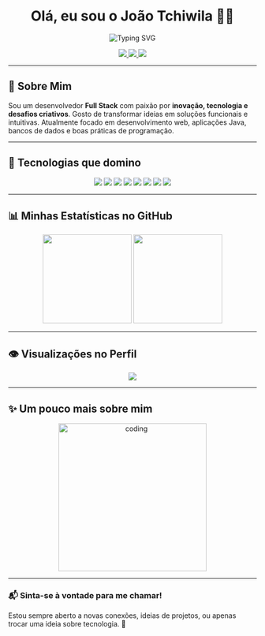 <h1 align="center">Olá, eu sou o João Tchiwila 🙋‍♂️</h1>

<p align="center">
  <img src="https://readme-typing-svg.herokuapp.com?font=Fira+Code&size=24&pause=1000&color=F700FF&center=true&vCenter=true&width=500&lines=Desenvolvedor+Full+Stack;Apaixonado+por+tecnologia;Sempre+aprendendo+novas+skills" alt="Typing SVG" />
</p>

<p align="center">
  <a href="https://github.com/JoaoLaurindoTchiwilaJT" target="_blank">
    <img src="https://img.shields.io/badge/GitHub-181717?style=for-the-badge&logo=github&logoColor=white" />
  </a>
  <a href="https://www.linkedin.com/in/jo%C3%A3o-tchiwila-38a85a235/" target="_blank">
    <img src="https://img.shields.io/badge/LinkedIn-0A66C2?style=for-the-badge&logo=linkedin&logoColor=white" />
  </a>
  <a href="https://web.whatsapp.com/" target="_blank">
    <img src="https://img.shields.io/badge/WhatsApp-25D366?style=for-the-badge&logo=whatsapp&logoColor=white" />
  </a>
</p>

---

## 🚀 Sobre Mim

Sou um desenvolvedor **Full Stack** com paixão por **inovação, tecnologia e desafios criativos**. Gosto de transformar ideias em soluções funcionais e intuitivas. Atualmente focado em desenvolvimento web, aplicações Java, bancos de dados e boas práticas de programação.

---

## 🧠 Tecnologias que domino

<div align="center">
  <img src="https://img.shields.io/badge/HTML5-E34F26?style=for-the-badge&logo=html5&logoColor=white" />
  <img src="https://img.shields.io/badge/CSS3-1572B6?style=for-the-badge&logo=css3&logoColor=white" />
  <img src="https://img.shields.io/badge/JavaScript-F7DF1E?style=for-the-badge&logo=javascript&logoColor=black" />
  <img src="https://img.shields.io/badge/TypeScript-007ACC?style=for-the-badge&logo=typescript&logoColor=white" />
  <img src="https://img.shields.io/badge/React-20232A?style=for-the-badge&logo=react&logoColor=61DAFB" />
  <img src="https://img.shields.io/badge/Node.js-339933?style=for-the-badge&logo=node.js&logoColor=white" />
  <img src="https://img.shields.io/badge/MySQL-4479A1?style=for-the-badge&logo=mysql&logoColor=white" />
  <img src="https://img.shields.io/badge/Java-ED8B00?style=for-the-badge&logo=java&logoColor=white" />
</div>

---

## 📊 Minhas Estatísticas no GitHub

<div align="center">
  <img height="180em" src="https://github-readme-stats.vercel.app/api?username=JoaoLaurindoTchiwilaJT&show_icons=true&theme=radical&include_all_commits=true&count_private=true" />
  <img height="180em" src="https://github-readme-stats.vercel.app/api/top-langs/?username=JoaoLaurindoTchiwilaJT&layout=compact&theme=radical" />
</div>

---

## 👁️ Visualizações no Perfil

<p align="center">
  <img src="https://profile-counter.glitch.me/JoaoLaurindoTchiwilaJT/count.svg" />
</p>

---

## ✨ Um pouco mais sobre mim

<p align="center">
  <img src="https://media.giphy.com/media/qgQUggAC3Pfv687qPC/giphy.gif" width="300px" alt="coding" />
</p>

---

### 📬 Sinta-se à vontade para me chamar!

Estou sempre aberto a novas conexões, ideias de projetos, ou apenas trocar uma ideia sobre tecnologia. 🚀
